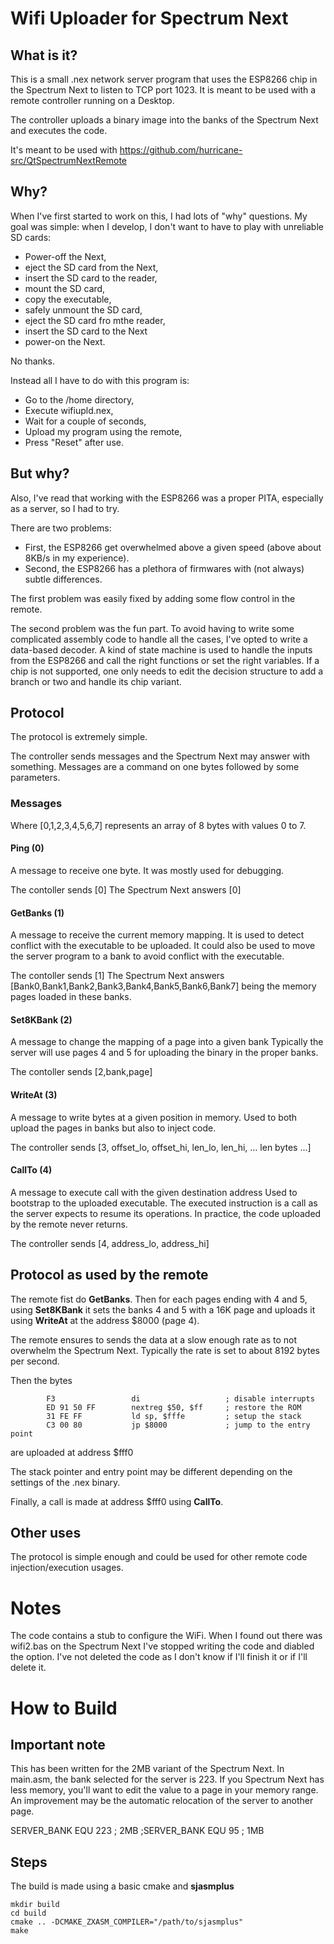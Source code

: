 # Wifi Uploader for Spectrum Next

## What is it?

This is a small .nex network server program that uses the ESP8266 chip in the Spectrum Next to listen to TCP port 1023.
It is meant to be used with a remote controller running on a Desktop.

The controller uploads a binary image into the banks of the Spectrum Next and executes the code.

It's meant to be used with https://github.com/hurricane-src/QtSpectrumNextRemote

## Why?

When I've first started to work on this, I had lots of "why" questions.
My goal was simple: when I develop, I don't want to have to play with unreliable SD cards:

* Power-off the Next,
* eject the SD card from the Next,
* insert the SD card to the reader,
* mount the SD card,
* copy the executable,
* safely unmount the SD card,
* eject the SD card fro mthe reader,
* insert the SD card to the Next
* power-on the Next.

No thanks.

Instead all I have to do with this program is:

* Go to the /home directory,
* Execute wifiupld.nex,
* Wait for a couple of seconds,
* Upload my program using the remote,
* Press "Reset" after use.

## But why?

Also, I've read that working with the ESP8266 was a proper PITA, especially as a server, so I had to try.

There are two problems:
* First, the ESP8266 get overwhelmed above a given speed (above about 8KB/s in my experience).
* Second, the ESP8266 has a plethora of firmwares with (not always) subtle differences.

The first problem was easily fixed by adding some flow control in the remote.

The second problem was the fun part. To avoid having to write some complicated assembly code to handle all the cases,
I've opted to write a data-based decoder. A kind of state machine is used to handle the inputs from the ESP8266 and call the right functions or set the right variables.
If a chip is not supported, one only needs to edit the decision structure to add a branch or two and handle its chip variant.

## Protocol

The protocol is extremely simple.

The controller sends messages and the Spectrum Next may answer with something.
Messages are a command on one bytes followed by some parameters.

### Messages

Where [0,1,2,3,4,5,6,7] represents an array of 8 bytes with values 0 to 7.

#### Ping (0)

A message to receive one byte. It was mostly used for debugging.

The contoller sends [0]
The Spectrum Next answers [0]

#### GetBanks (1)

A message to receive the current memory mapping.
It is used to detect conflict with the executable to be uploaded.
It could also be used to move the server program to a bank to avoid conflict with the executable.

The contoller sends [1]
The Spectrum Next answers [Bank0,Bank1,Bank2,Bank3,Bank4,Bank5,Bank6,Bank7] being the memory pages loaded in these banks.

#### Set8KBank (2)

A message to change the mapping of a page into a given bank
Typically the server will use pages 4 and 5 for uploading the binary in the proper banks.

The contoller sends [2,bank,page]

#### WriteAt (3)

A message to write bytes at a given position in memory.
Used to both upload the pages in banks but also to inject code.

The controller sends [3, offset_lo, offset_hi, len_lo, len_hi, ... len bytes ...]

#### CallTo (4)

A message to execute call with the given destination address
Used to bootstrap to the uploaded executable.
The executed instruction is a call as the server expects to resume its operations.
In practice, the code uploaded by the remote never returns.

The controller sends [4, address_lo, address_hi]

## Protocol as used by the remote

The remote fist do **GetBanks**.
Then for each pages ending with 4 and 5,
using **Set8KBank** it sets the banks 4 and 5 with a 16K page and
uploads it using **WriteAt** at the address $8000 (page 4).

The remote ensures to sends the data at a slow enough rate as to not overwhelm the Spectrum Next.
Typically the rate is set to about 8192 bytes per second.

Then the bytes
```
        F3                 di                   ; disable interrupts
        ED 91 50 FF        nextreg $50, $ff     ; restore the ROM
        31 FE FF           ld sp, $fffe         ; setup the stack
        C3 00 80           jp $8000             ; jump to the entry point
```
are uploaded at address $fff0

The stack pointer and entry point may be different depending on the settings of the .nex binary.

Finally, a call is made at address $fff0 using **CallTo**.

## Other uses

The protocol is simple enough and could be used for other remote code injection/execution usages.

# Notes

The code contains a stub to configure the WiFi.
When I found out there was wifi2.bas on the Spectrum Next I've stopped writing the code and diabled the option.
I've not deleted the code as I don't know if I'll finish it or if I'll delete it.

# How to Build

## Important note

This has been written for the 2MB variant of the Spectrum Next.
In main.asm, the bank selected for the server is 223.
If you Spectrum Next has less memory, you'll want to edit the value to a page in your memory range.
An improvement may be the automatic relocation of the server to another page.

SERVER_BANK EQU 223 ; 2MB
;SERVER_BANK EQU 95  ; 1MB

## Steps

The build is made using a basic cmake and **sjasmplus**

```
mkdir build
cd build
cmake .. -DCMAKE_ZXASM_COMPILER="/path/to/sjasmplus"
make
```
